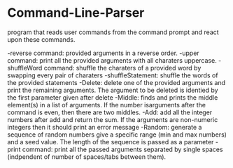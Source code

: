 # Command-Line-Parser

program that reads user commands from the command prompt and react upon these commands.

-reverse command: provided arguments in a reverse order.
-upper command: print all the provided arguments with all charaters uppercase.
-shuffleWord command: shuffle the charaters of a provided word by swapping every pair of charaters
-shuffleStatement: shuffle the words of the provided statements
-Delete: delete one of the provided arguments and print the remaining arguments.
  The argument to be deleted is identied by the first parameter given after delete
-Middle: finds and prints the middle element(s) in a list of arguments. If the number isarguments after the command is even, then there are two middles.
-Add: add all the integer numbers after add and return the sum. If the arguments are non-numeric integers then it should print an error message 
-Random: generate a sequence of random numbers give a specific range (min and max numbers) and a seed value. The length of the sequence is passed as a parameter
-print command: print all the passed arguments separated by single spaces (indpendent of number of spaces/tabs between them).
